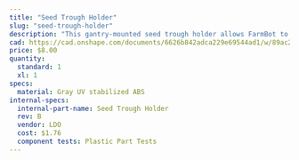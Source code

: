 ```yaml
---
title: "Seed Trough Holder"
slug: "seed-trough-holder"
description: "This gantry-mounted seed trough holder allows FarmBot to bring seeds with it while traveling along the x-axis, shortening the time needed for seed injection."
cad: https://cad.onshape.com/documents/6626b842adca229e69544ad1/w/89ac2637f82d915f22c2bcd0/e/20f4f367da1d0fa717875c56?renderMode=0&uiState=625507d31ad350015b485f72
price: $8.00
quantity:
  standard: 1
  xl: 1
specs:
  material: Gray UV stabilized ABS
internal-specs:
  internal-part-name: Seed Trough Holder
  rev: B
  vendor: LDO
  cost: $1.76
  component tests: Plastic Part Tests
---
```

